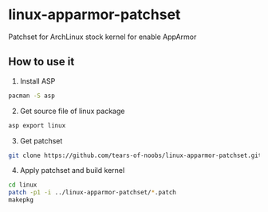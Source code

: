 # linux-apparmor-patchset
Patchset for ArchLinux stock kernel for enable AppArmor

## How to use it

1. Install ASP
```sh
pacman -S asp
```

2. Get source file of linux package
```sh
asp export linux
```

3. Get patchset
```sh
git clone https://github.com/tears-of-noobs/linux-apparmor-patchset.git
```

4. Apply patchset and build kernel
```sh
cd linux
patch -p1 -i ../linux-apparmor-patchset/*.patch
makepkg
```
